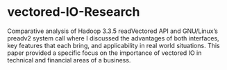 # vectored-IO-Research

Comparative analysis of Hadoop 3.3.5 readVectored API and GNU/Linux’s preadv2 system call where
I discussed the advantages of both interfaces, key features that each bring, and applicability in real world situations.
This paper provided a specific focus on the importance of vectored IO in technical and financial areas of a business.
